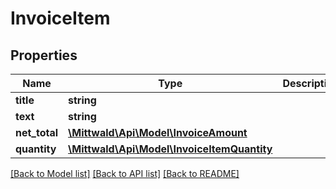 # InvoiceItem

## Properties
Name | Type | Description | Notes
------------ | ------------- | ------------- | -------------
**title** | **string** |  | 
**text** | **string** |  | 
**net_total** | [**\Mittwald\Api\Model\InvoiceAmount**](InvoiceAmount.md) |  | 
**quantity** | [**\Mittwald\Api\Model\InvoiceItemQuantity**](InvoiceItemQuantity.md) |  | 

[[Back to Model list]](../README.md#documentation-for-models) [[Back to API list]](../README.md#documentation-for-api-endpoints) [[Back to README]](../README.md)


